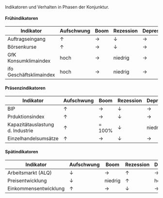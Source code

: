 Indikatoren und Verhalten in Phasen der Konjunktur.

#### Frühindikatoren


| Indikator | Aufschwung | Boom | Rezession | Depression |
| --- | --- | --- | --- | --- | 
| Auftragseingang | &uarr; | &rarr; | &darr; | &rarr; |
| Börsenkurse | &uarr; | &rarr; | &darr; | &rarr; |
| GfK Konsumklimaindex | hoch | &rarr; | niedrig | &rarr; |
| ifo Geschäftsklimaindex | hoch | &rarr; | niedrig | &rarr; |

#### Präsenzindikatoren
| Indikator | Aufschwung | Boom | Rezession | Depression |
| --- | --- | --- | --- | --- | 
| BIP | &uarr; | &rarr; | &darr; | &rarr; |
| Prduktionsindex | &uarr; | &rarr; | &darr; | &rarr; |
| Kapazitätauslastung d. Industrie | &uarr; | = 100% | &darr; | niedrig |
| Einzelhandelsumsätze | &uarr; | &rarr; | &darr; | &rarr; |

#### Spätindikatoren
| Indikator | Aufschwung | Boom | Rezession | Depression |
| --- | --- | --- | --- | --- | 
| Arbeitsmarkt (ALQ) | &darr; | &rarr; | &uarr; | &rarr; |
| Preisentwicklung | &darr; | niedrig | &uarr; | hoch |
| Einkommensentwicklung | &uarr; | &rarr; | &darr; | &rarr; |
